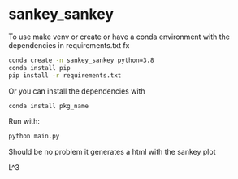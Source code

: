 # sankey_sankey

To use make venv or create or have a conda environment with the dependencies in requirements.txt fx

```bash
conda create -n sankey_sankey python=3.8
conda install pip
pip install -r requirements.txt
```

Or you can install the dependencies with 

```bash
conda install pkg_name
```

Run with:

```python
python main.py
```

Should be no problem it generates a html with the sankey plot

L^3
